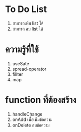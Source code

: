 # To Do List

1. สามารถเพิ่ม list ได้
2. สามารถ ลบ list ได้

# ความรู้ที่ใช้

1. useSate
2. spread-operator
3. fillter
4. map

# function ที่ต้องสร้าง

1. handleChange
2. onAdd เพื่อเพิ่มข้อความ
3. onDelete ลบข้อความ
